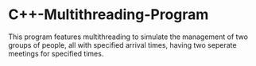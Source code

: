 # C++-Multithreading-Program
This program features multithreading to simulate the management of two groups of people, all with specified arrival times, having two seperate meetings for specified times.

